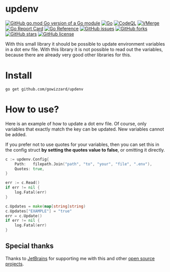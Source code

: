 # updenv

[![GitHub go.mod Go version of a Go module](https://img.shields.io/github/go-mod/go-version/gowizzard/updenv.svg)](https://golang.org/) [![Go](https://github.com/gowizzard/updenv/actions/workflows/go.yml/badge.svg)](https://github.com/gowizzard/updenv/actions/workflows/go.yml) [![CodeQL](https://github.com/gowizzard/updenv/actions/workflows/codeql.yml/badge.svg)](https://github.com/gowizzard/updenv/actions/workflows/codeql.yml) [![VMerge](https://github.com/gowizzard/updenv/actions/workflows/vmerge.yml/badge.svg)](https://github.com/gowizzard/updenv/actions/workflows/vmerge.yml) [![Go Report Card](https://goreportcard.com/badge/github.com/gowizzard/updenv)](https://goreportcard.com/report/github.com/gowizzard/updenv) [![Go Reference](https://pkg.go.dev/badge/github.com/gowizzard/updenv.svg)](https://pkg.go.dev/github.com/gowizzard/updenv) [![GitHub issues](https://img.shields.io/github/issues/gowizzard/updenv)](https://github.com/gowizzard/updenv/issues) [![GitHub forks](https://img.shields.io/github/forks/gowizzard/updenv)](https://github.com/gowizzard/updenv/network) [![GitHub stars](https://img.shields.io/github/stars/gowizzard/updenv)](https://github.com/gowizzard/updenv/stargazers) [![GitHub license](https://img.shields.io/github/license/gowizzard/updenv)](https://github.com/gowizzard/updenv/blob/master/LICENSE)

With this small library it should be possible to update environment variables in a dot env file. With this library it is not possible to read out the variables, because there are already very good other libraries for this.

# Install



```console
go get github.com/gowizzard/updenv
```

# How to use?

Here is an example of how to update a dot env file. Of course, only variables that exactly match the key can be updated. New variables cannot be added.

If you prefer not to use quotes for your variables, then you can set this in the config struct **by setting the quotes value to false**, or omitting it directly.

```go
c := updenv.Config{
	Path:   filepath.Join("path", "to", "your", "file", ".env"),
	Quotes: true,
}

err := c.Read()
if err != nil {
	log.Fatal(err)
}

c.Updates = make(map[string]string)
c.Updates["EXAMPLE"] = "true"
err = c.Update()
if err != nil {
	log.Fatal(err)
}
```

## Special thanks

Thanks to [JetBrains](https://github.com/JetBrains) for supporting me with this and other [open source projects](https://www.jetbrains.com/community/opensource/#support).